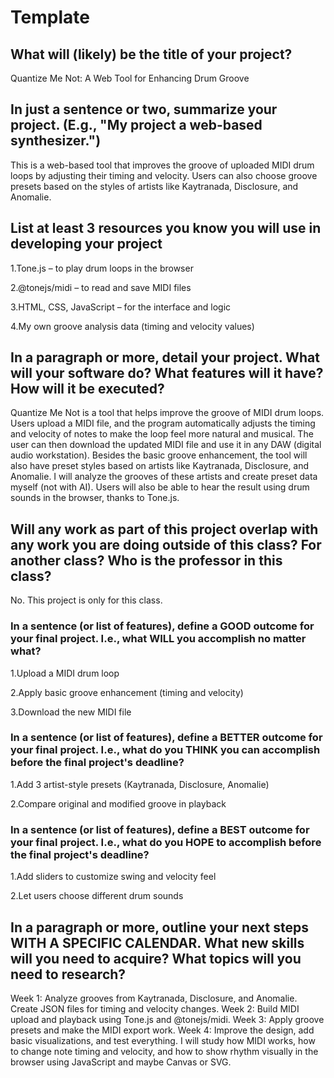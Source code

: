 # Template

## What will (likely) be the title of your project?

Quantize Me Not: A Web Tool for Enhancing Drum Groove

## In just a sentence or two, summarize your project. (E.g., "My project a web-based synthesizer.")

This is a web-based tool that improves the groove of uploaded MIDI drum loops by adjusting their timing and velocity. Users can also choose groove presets based on the styles of artists like Kaytranada, Disclosure, and Anomalie.

## List at least 3 resources you know you will use in developing your project

1.Tone.js – to play drum loops in the browser

2.@tonejs/midi – to read and save MIDI files

3.HTML, CSS, JavaScript – for the interface and logic

4.My own groove analysis data (timing and velocity values)

## In a paragraph or more, detail your project. What will your software do? What features will it have? How will it be executed?

Quantize Me Not is a tool that helps improve the groove of MIDI drum loops. Users upload a MIDI file, and the program automatically adjusts the timing and velocity of notes to make the loop feel more natural and musical. The user can then download the updated MIDI file and use it in any DAW (digital audio workstation).
Besides the basic groove enhancement, the tool will also have preset styles based on artists like Kaytranada, Disclosure, and Anomalie. I will analyze the grooves of these artists and create preset data myself (not with AI). Users will also be able to hear the result using drum sounds in the browser, thanks to Tone.js.

## Will any work as part of this project overlap with any work you are doing outside of this class? For another class? Who is the professor in this class?

No. This project is only for this class.


### In a sentence (or list of features), define a GOOD outcome for your final project. I.e., what WILL you accomplish no matter what?

1.Upload a MIDI drum loop

2.Apply basic groove enhancement (timing and velocity)

3.Download the new MIDI file

### In a sentence (or list of features), define a BETTER outcome for your final project. I.e., what do you THINK you can accomplish before the final project's deadline?

1.Add 3 artist-style presets (Kaytranada, Disclosure, Anomalie)

2.Compare original and modified groove in playback


### In a sentence (or list of features), define a BEST outcome for your final project. I.e., what do you HOPE to accomplish before the final project's deadline?

1.Add sliders to customize swing and velocity feel

2.Let users choose different drum sounds



## In a paragraph or more, outline your next steps WITH A SPECIFIC CALENDAR. What new skills will you need to acquire? What topics will you need to research?

Week 1: Analyze grooves from Kaytranada, Disclosure, and Anomalie. Create JSON files for timing and velocity changes.
Week 2: Build MIDI upload and playback using Tone.js and @tonejs/midi.
Week 3: Apply groove presets and make the MIDI export work.
Week 4: Improve the design, add basic visualizations, and test everything.
I will study how MIDI works, how to change note timing and velocity, and how to show rhythm visually in the browser using JavaScript and maybe Canvas or SVG.

